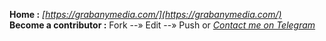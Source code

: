**Home :** *[https://grabanymedia.com/](https://grabanymedia.com/)*  
**Become a contributor :** Fork --» Edit --» Push or  *[Contact me on Telegram](https://t.me/LeonardoCiaccio)*
